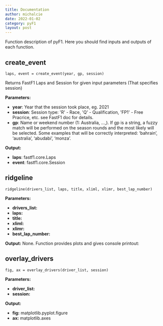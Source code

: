 ```yaml
---
title: Documentation
author: michalcie
date: 2022-01-02
category: pyF1
layout: post
---
```


Function description of pyF1. Here you should find inputs and outputs of each function.

create_event
------------
```
laps, event = create_event(year, gp, session)
```
Returns FastF1 Laps and Session for given input parameters (That specifies session)

 **Parameters:**   
- **year**: Year that the session took place, eg. 2021
- **session**: Session type: 'R' - Race, 'Q' - Qualification, 'FP1' - Free Pracrice, etc. see FastF1 doc for details.
- **gp**: Name or weekend number (1: Australia, …,). If gp is a string, a fuzzy match will be performed on the season rounds and the most likely will be selected.
Some examples that will be correctly interpreted: ‘bahrain’, ‘australia’, ‘abudabi’, ‘monza’.

 **Output:** 
- **laps**: fastf1.core.Laps  
- **event**: fastf1.core.Session  

ridgeline
-----------

```
ridgeline(drivers_list, laps, title, xliml, xlimr, best_lap_number)
```

 **Parameters:**   
- **drivers_list:**
- **laps:**
- **title:**
- **xliml:**
- **xlimr:**
- **best_lap_number:** 

 **Output:**
None. Function provides plots and gives console printout:


overlay_drivers
---
```
fig, ax = overlay_drivers(driver_list, session)
```
 **Parameters:**   
- **driver_list:**
- **session:**

 **Output:**
- **fig:** matplotlib.pyplot.figure
- **ax:** matplotlib.axes

